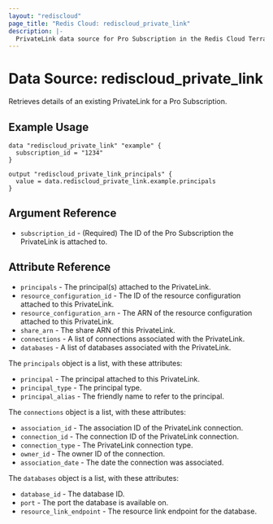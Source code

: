 ```yaml
---
layout: "rediscloud"
page_title: "Redis Cloud: rediscloud_private_link"
description: |-
  PrivateLink data source for Pro Subscription in the Redis Cloud Terraform provider.
---
```


# Data Source: rediscloud_private_link
Retrieves details of an existing PrivateLink for a Pro Subscription.

## Example Usage

```hcl
data "rediscloud_private_link" "example" {
  subscription_id = "1234"
}

output "rediscloud_private_link_principals" {
  value = data.rediscloud_private_link.example.principals
}
```

## Argument Reference

* `subscription_id` - (Required) The ID of the Pro Subscription the PrivateLink is attached to.

## Attribute Reference

* `principals` - The principal(s) attached to the PrivateLink.
* `resource_configuration_id` - The ID of the resource configuration attached to this PrivateLink.
* `resource_configuration_arn` - The ARN of the resource configuration attached to this PrivateLink.
* `share_arn` - The share ARN of this PrivateLink.
* `connections` - A list of connections associated with the PrivateLink.
* `databases` - A list of databases associated with the PrivateLink.


The `principals` object is a list, with these attributes:
* `principal` - The principal attached to this PrivateLink.
* `principal_type` - The principal type.
* `principal_alias` - The friendly name to refer to the principal.

The `connections` object is a list, with these attributes:
* `association_id` - The association ID of the PrivateLink connection.
* `connection_id` - The connection ID of the PrivateLink connection.
* `connection_type` - The PrivateLink connection type.
* `owner_id` - The owner ID of the connection.
* `association_date` - The date the connection was associated.

The `databases`  object is a list, with these attributes:
* `database_id` - The database ID.
* `port` - The port the database is available on.
* `resource_link_endpoint` - The resource link endpoint for the database.
